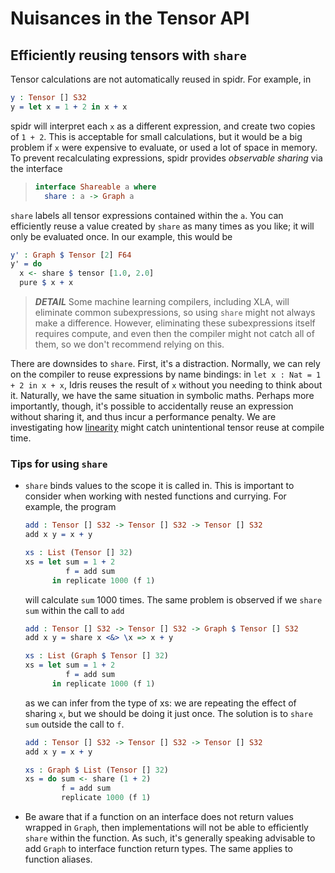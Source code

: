 <!--
Copyright 2023 Joel Berkeley

Licensed under the Apache License, Version 2.0 (the "License");
you may not use this file except in compliance with the License.
You may obtain a copy of the License at

    http://www.apache.org/licenses/LICENSE-2.0

Unless required by applicable law or agreed to in writing, software
distributed under the License is distributed on an "AS IS" BASIS,
WITHOUT WARRANTIES OR CONDITIONS OF ANY KIND, either express or implied.
See the License for the specific language governing permissions and
limitations under the License.
-->
# Nuisances in the Tensor API

## Efficiently reusing tensors with `share`

Tensor calculations are not automatically reused in spidr. For example, in
<!-- idris
import Literal
import Tensor
-->
```idris
y : Tensor [] S32
y = let x = 1 + 2 in x + x
```
spidr will interpret each `x` as a different expression, and create two copies of `1 + 2`. This is acceptable for small calculations, but it would be a big problem if `x` were expensive to evaluate, or used a lot of space in memory. To prevent recalculating expressions, spidr provides _observable sharing_ via the interface
> ```idris
> interface Shareable a where
>   share : a -> Graph a
> ```
`share` labels all tensor expressions contained within the `a`. You can efficiently reuse a value created by `share` as many times as you like; it will only be evaluated once. In our example, this would be
```idris
y' : Graph $ Tensor [2] F64
y' = do
  x <- share $ tensor [1.0, 2.0]
  pure $ x + x 
```

> *__DETAIL__* Some machine learning compilers, including XLA, will eliminate common subexpressions, so using `share` might not always make a difference. However, eliminating these subexpressions itself requires compute, and even then the compiler might not catch all of them, so we don't recommend relying on this.

There are downsides to `share`. First, it's a distraction. Normally, we can rely on the compiler to reuse expressions by name bindings: in `let x : Nat = 1 + 2 in x + x`, Idris reuses the result of `x` without you needing to think about it. Naturally, we have the same situation in symbolic maths. Perhaps more importantly, though, it's possible to accidentally reuse an expression without sharing it, and thus incur a performance penalty. We are investigating how [linearity](https://www.type-driven.org.uk/edwinb/papers/idris2.pdf) might catch unintentional tensor reuse at compile time.

### Tips for using `share`

* `share` binds values to the scope it is called in. This is important to consider when working with nested functions and currying. For example, the program
  ```idris
  add : Tensor [] S32 -> Tensor [] S32 -> Tensor [] S32
  add x y = x + y

  xs : List (Tensor [] 32)
  xs = let sum = 1 + 2
           f = add sum
        in replicate 1000 (f 1)
  ```
  will calculate `sum` 1000 times. The same problem is observed if we `share` `sum` within the call to `add`
  ```idris
  add : Tensor [] S32 -> Tensor [] S32 -> Graph $ Tensor [] S32
  add x y = share x <&> \x => x + y

  xs : List (Graph $ Tensor [] 32)
  xs = let sum = 1 + 2
           f = add sum
        in replicate 1000 (f 1)
  ```
  as we can infer from the type of xs: we are repeating the effect of sharing `x`, but we should be doing it just once. The solution is to `share` `sum` outside the call to `f`.
  ```idris
  add : Tensor [] S32 -> Tensor [] S32 -> Tensor [] S32
  add x y = x + y

  xs : Graph $ List (Tensor [] 32)
  xs = do sum <- share (1 + 2)
          f = add sum
          replicate 1000 (f 1)
  ```
* Be aware that if a function on an interface does not return values wrapped in `Graph`, then implementations will not be able to efficiently `share` within the function. As such, it's generally speaking advisable to add `Graph` to interface function return types. The same applies to function aliases.
